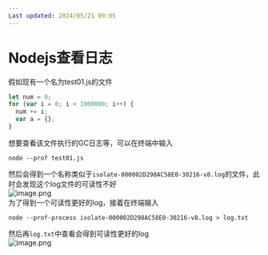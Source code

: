 ```yaml
---
Last updated: 2024/05/21 09:05
---
```

# Nodejs查看日志
假如现有一个名为test01.js的文件
```javascript
let num = 0;
for (var i = 0; i < 1000000; i++) {
  num += i;
  var a = {};
}
```
想要查看该文件执行的GC日志等，可以在终端中输入
```
node --prof test01.js
```
然后会得到一个名称类似于`isolate-000002D298AC58E0-30216-v8.log`的文件，此时会发现这个log文件的可读性不好<br />![image.png](https://cdn.nlark.com/yuque/0/2024/png/29584666/1713856115995-0fbfc62f-c2c5-4cd8-ac9d-0c5f082ddbbd.png#averageHue=%232e2b29&clientId=u3c4fa9ac-cc17-4&from=paste&height=800&id=ud272a364&originHeight=800&originWidth=926&originalType=binary&ratio=1&rotation=0&showTitle=false&size=216675&status=done&style=none&taskId=u9151c2eb-e296-43bf-969d-fde7d0dbac4&title=&width=926)<br />为了得到一个可读性更好的log，接着在终端输入
```
node --prof-process isolate-000002D298AC58E0-30216-v8.log > log.txt
```
然后再`log.txt`中查看会得到可读性更好的log<br />![image.png](https://cdn.nlark.com/yuque/0/2024/png/29584666/1713856278746-575ad110-1c4f-4f6a-8ee8-4f6d82b7ffc5.png#averageHue=%23232221&clientId=u3c4fa9ac-cc17-4&from=paste&height=665&id=ud951aa6f&originHeight=665&originWidth=991&originalType=binary&ratio=1&rotation=0&showTitle=false&size=62947&status=done&style=none&taskId=u24137756-930c-4ec7-bcfd-782a2f9d18e&title=&width=991)
